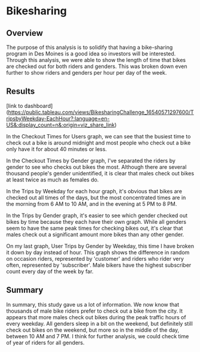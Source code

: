 # Bikesharing 

## Overview

The purpose of this analysis is to solidify that having a bike-sharing program in 
Des Moines is a good idea so investors will be interested. Through this analysis, we were
able to show the length of time that bikes are checked out for both riders and genders.
This was broken down even further to show riders and genders per hour per day of the week.

## Results

[link to dashboard] (https://public.tableau.com/views/BikesharingChallenge_16540571297600/TripsbyWeekday-EachHour?:language=en-US&:display_count=n&:origin=viz_share_link)

In the Checkout Times for Users graph, we can see that the busiest time to check out a
bike is around midnight and most people who check out a bike only have it for about
40 minutes or less.

In the Checkout Times by Gender graph, I've separated the riders by gender to see who
checks out bikes the most. Although there are several thousand people's gender unidentified,
it is clear that males check out bikes at least twice as much as females do.

In the Trips by Weekday for each hour graph, it's obvious that bikes are checked out all
times of the days, but the most concentrated times are in the morning from 6 AM to 10 AM,
and in the evening at 5 PM to 8 PM.

In the Trips by Gender graph, it's easier to see which gender checked out bikes by time
because they each have their own graph. While all genders seem to have the same peak times
for checking bikes out, it's clear that males check out a significant amount more bikes
than any other gender.

On my last graph, User Trips by Gender by Weekday, this time I have broken it down by day
instead of hour. This graph shows the difference in random on occasion riders, represented 
by 'customer' and riders who rider very often, represented by 'subscriber'. Male bikers
have the highest subscriber count every day of the week by far. 

## Summary

In summary, this study gave us a lot of information. We now know that thousands of male
bike riders prefer to check out a bike from the city. It appears that more males check out
bikes during the peak traffic hours of every weekday. All genders sleep in a bit on the
weekend, but definitely still check out bikes on the weekend, but more so in the middle
of the day, between 10 AM and 7 PM. I think for further analysis, we could check time 
of year of riders for all genders.
